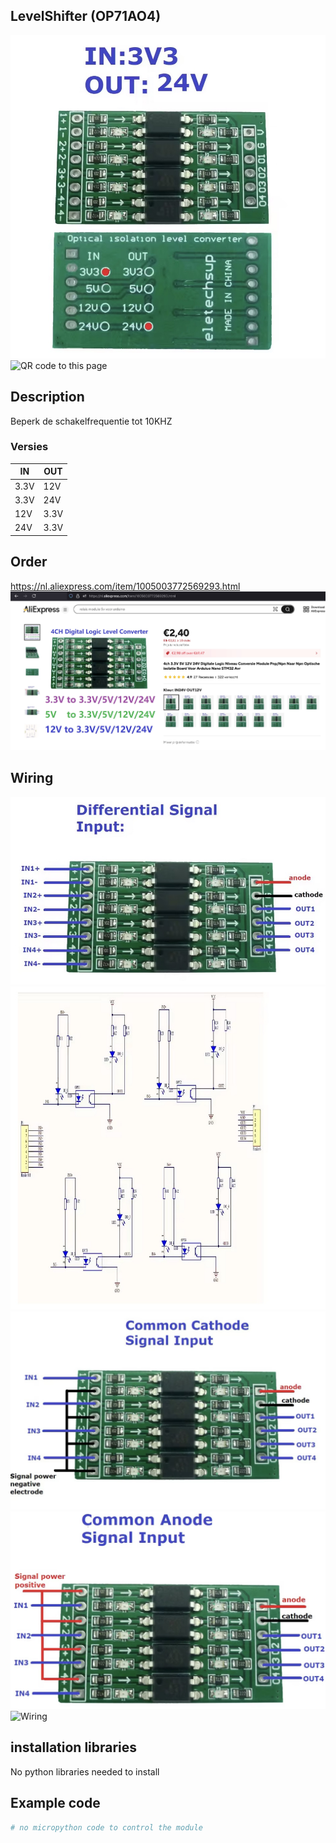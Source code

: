 ## LevelShifter (OP71AO4)

<img src="OP71AO4_Photo.jpg" alt="Photo of the component">
<img src="OP71AO4_QR_code.jpg" alt="QR code to this page" width="80" height="80">

## Description
Beperk de schakelfrequentie tot 10KHZ

### Versies

|     IN        |      OUT      |
| ------------- | ------------- |
|     3.3V      |      12V      |
|     3.3V      |      24V      |
|      12V      |     3.3V      |
|      24V      |     3.3V      |

## Order
<a href="https://nl.aliexpress.com/item/1005003772569293.html">https://nl.aliexpress.com/item/1005003772569293.html</a>
<img src="OP71AO4_Order.jpg" alt="Photo of the Order">

## Wiring

<img src="OP71AO4_Wiring.jpg" alt="Wiring" >
<img src="OP71AO4_Wiring_1.jpg" alt="Wiring" >
<img src="OP71AO4_Wiring_2.jpg" alt="Wiring" >
<img src="OP71AO4_Wiring_3.jpg" alt="Wiring" >
<img src="OP71AO4_Wiring_4.jpg" alt="Wiring" >


## installation libraries
No python libraries needed to install


## Example code

```python
# no micropython code to control the module
```

